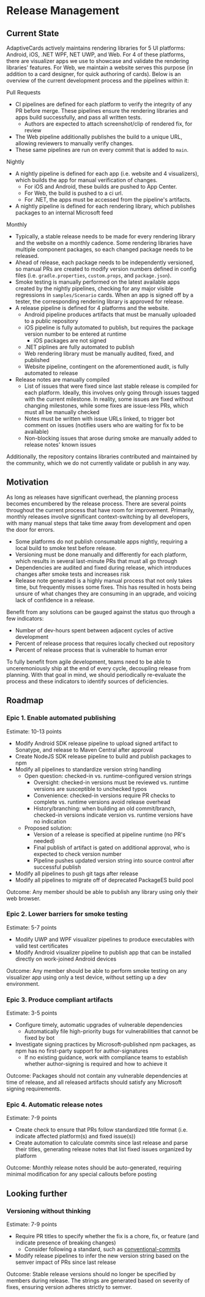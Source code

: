 # Release Management

## Current State

AdaptiveCards actively maintains rendering libraries for 5 UI platforms: Android, iOS, .NET WPF, NET UWP, and Web. For 4 of these platforms, there are visualizer apps we use to showcase and validate the rendering libraries' features. For Web, we maintain a website serves this purpose (in addition to a card designer, for quick authoring of cards). Below is an overview of the current development process and the pipelines within it:

Pull Requests

* CI pipelines are defined for each platform to verify the integrity of any PR before merge. These pipelines ensure the rendering libraries and apps build successfully, and pass all written tests.
    * Authors are expected to attach screenshot/clip of rendered fix, for review
* The Web pipeline additionally publishes the build to a unique URL, allowing reviewers to manually verify changes.
* These same pipelines are run on every commit that is added to `main`.

Nightly

* A nightly pipeline is defined for each app (i.e. website and 4 visualizers), which builds the app for manual verification of changes.
    * For iOS and Android, these builds are pushed to App Center.
    * For Web, the build is pushed to a ci url.
    * For .NET, the apps must be accessed from the pipeline's artifacts.
* A nightly pipeline is defined for each rendering library, which publishes packages to an internal Microsoft feed

Monthly

* Typically, a stable release needs to be made for every rendering library and the website on a monthly cadence. Some rendering libraries have multiple component packages, so each changed package needs to be released.
* Ahead of release, each package needs to be independently versioned, so manual PRs are created to modify version numbers defined in config files (i.e. `gradle.properties`, `custom.props`, and `package.json`).
* Smoke testing is manually performed on the latest available apps created by the nightly pipelines, checking for any major visible regressions in `samples/Scenario` cards. When an app is signed off by a tester, the corresponding rendering library is approved for release.
* A release pipeline is defined for 4 platforms and the website.
    * Android pipeline produces artifacts that must be manually uploaded to a public repository
    * iOS pipeline is fully automated to publish, but requires the package version number to be entered at runtime
        * iOS packages are not signed
    * .NET piplines are fully automated to publish
    * Web rendering library must be manually audited, fixed, and published
    * Website pipeline, contingent on the aforementioned audit, is fully automated to release
* Release notes are manually compiled
    * List of issues that were fixed since last stable release is compiled for each platform. Ideally, this involves only going through issues tagged with the current milestone. In reality, some issues are fixed without changing milestones, while some fixes are issue-less PRs, which must all be manually checked
    * Notes must be written with issue URLs linked, to trigger bot comment on issues (notifies users who are waiting for fix to be available)
    * Non-blocking issues that arose during smoke are manually added to release notes' known issues

Additionally, the repository contains libraries contributed and maintained by the community, which we do not currently validate or publish in any way.

## Motivation

As long as releases have significant overhead, the planning process becomes encumbered by the release process. There are several points throughout the current process that have room for improvement. Primarily, monthly releases involve significant context-switching by all developers, with many manual steps that take time away from development and open the door for errors.
* Some platforms do not publish consumable apps nightly, requiring a local build to smoke test before release.
* Versioning must be done manually and differently for each platform, which results in several last-minute PRs that must all go through 
* Dependencies are audited and fixed during release, which introduces changes after smoke tests and increases risk
* Release note generated is a highly manual process that not only takes time, but frequently misses some fixes. This has resulted in hosts being unsure of what changes they are consuming in an upgrade, and voicing lack of confidence in a release.

Benefit from any solutions can be gauged against the status quo through a few indicators:
* Number of dev-hours spent between adjacent cycles of active development
* Percent of release process that requires locally checked out repository
* Percent of release process that is vulnerable to human error

To fully benefit from agile development, teams need to be able to unceremoniously ship at the end of every cycle, decoupling release from planning. With that goal in mind, we should periodically re-evaluate the process and these indicators to identify sources of deficiencies.

## Roadmap

### Epic 1. Enable automated publishing
Estimate: 10-13 points

* Modify Android SDK release pipeline to upload signed artifact to Sonatype, and release to Maven Central after approval
* Create NodeJS SDK release pipeline to build and publish packages to npm
* Modify all pipelines to standardize version string handling
    * Open question: checked-in vs. runtime-configured version strings
        * Oversight: checked-in versions must be reviewed vs. runtime versions are susceptible to unchecked typos
        * Convenience: checked-in versions require PR checks to complete vs. runtime versions avoid release overhead
        * History/branching: when building an old commit/branch, checked-in versions indicate version vs. runtime versions have no indication
    * Proposed solution:
        * Version of a release is specified at pipeline runtime (no PR's needed)
        * Final publish of artifact is gated on additional approval, who is expected to check version number
        * Pipeline pushes updated version string into source control after successful publish
* Modify all pipelines to push git tags after release
* Modify all pipelines to migrate off of deprecated PackageES build pool

Outcome:
Any member should be able to publish any library using only their web browser.

### Epic 2. Lower barriers for smoke testing
Estimate: 5-7 points

* Modify UWP and WPF visualizer pipelines to produce executables with valid test certificates
* Modify Android visualizer pipeline to publish app that can be installed directly on work-joined Android devices

Outcome:
Any member should be able to perform smoke testing on any visualizer app using only a test device, without setting up a dev environment.

### Epic 3. Produce compliant artifacts
Estimate: 3-5 points

* Configure timely, automatic upgrades of vulnerable dependencies
    * Automatically file high-priority bugs for vulnerabilities that cannot be fixed by bot
* Investigate signing practices by Microsoft-published npm packages, as npm has no first-party support for author-signatures
    * If no existing guidance, work with compliance teams to establish whether author-signing is required and how to achieve it

Outcome:
Packages should not contain any vulnerable dependencies at time of release, and all released artifacts should satisfy any Microsoft signing requirements.

### Epic 4. Automatic release notes
Estimate: 7-9 points

* Create check to ensure that PRs follow standardized title format (i.e. indicate affected platform(s) and fixed issue(s))
* Create automation to calculate commits since last release and parse their titles, generating release notes that list fixed issues organized by platform

Outcome:
Monthly release notes should be auto-generated, requiring minimal modification for any special callouts before posting

## Looking further

### Versioning without thinking
Estimate: 7-9 points

* Require PR titles to specify whether the fix is a chore, fix, or feature (and indicate presence of breaking changes)
    * Consider following a standard, such as [conventional-commits](https://www.conventionalcommits.org/en/v1.0.0/)
* Modify release pipelines to infer the new version string based on the semver impact of PRs since last release

Outcome:
Stable release versions should no longer be specified by members during release. The strings are generated based on severity of fixes, ensuring version adheres strictly to semver.